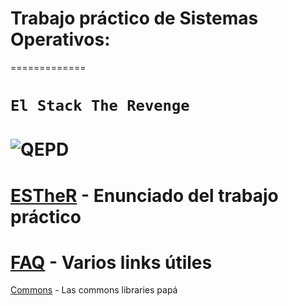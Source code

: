 # Trabajo práctico de Sistemas Operativos:
=============
# `El Stack The Revenge`

![QEPD](https://i.ytimg.com/vi/8TgHRoOMWMk/maxresdefault.jpg)
=============
[ESTheR](http://www.utn.so/wp-content/uploads/2017/03/1C2017-ESTheRElStackTheRevengeV1.0-1.pdf) - Enunciado del trabajo práctico
=============
[FAQ](http://faq.utn.so/) - Varios links útiles
=============
[Commons](https://github.com/sisoputnfrba/so-commons-library) - Las commons libraries papá